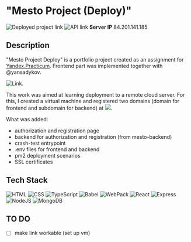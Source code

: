 # "Mesto Project (Deploy)" #

![Deployed project link](https://mestoproject.students.nomoredomains.work/)
![API link](https://api.mestoproject.students.nomoredomains.work/)
**Server IP** 
84.201.141.185


## Description 
"Mesto Project Deploy" is a portfolio project created as an assignment for [Yandex.Practicum](https://practicum.yandex.com/web/ "Web Development Program"). Frontend part was implemented together with @yansadykov.

![Link](https://github.com/daryamakavchik/mesto-project-pair).

This work was aimed at learning deployment to a remote cloud server. For this, I created a virtual machine and registered two domains (domain for frontend and subdomain for backend) at ![](domains.nomoreparties.site). 

What was added:
* authorization and registration page
* backend for authorization and registration (from mesto-backend)
* crash-test entrypoint
* .env files for frontend and backend
* pm2 deployment scenarios 
* SSL certificates


## Tech Stack
![HTML](https://img.shields.io/badge/html5-%23E34F26.svg?style=for-the-badge&logo=html5&logoColor=white)
![CSS](https://img.shields.io/badge/css3-%231572B6.svg?style=for-the-badge&logo=css3&logoColor=white)
![TypeScript](https://img.shields.io/badge/TypeScript-007ACC?style=for-the-badge&logo=typescript&logoColor=white)
![Babel](https://img.shields.io/badge/Babel-F9DC3E?style=for-the-badge&logo=babel&logoColor=white)
![WebPack](https://img.shields.io/badge/Webpack-8DD6F9?style=for-the-badge&logo=Webpack&logoColor=white)
![React](https://img.shields.io/badge/React-20232A?style=for-the-badge&logo=react&logoColor=61DAFB)
![Express](https://img.shields.io/badge/Express.js-000000?style=for-the-badge&logo=express&logoColor=white)
![NodeJS](https://img.shields.io/badge/Node.js-339933?style=for-the-badge&logo=nodedotjs&logoColor=white)
![MongoDB](https://img.shields.io/badge/MongoDB-4EA94B?style=for-the-badge&logo=mongodb&logoColor=white)

## TO DO
- [ ] make link workable (set up vm)
